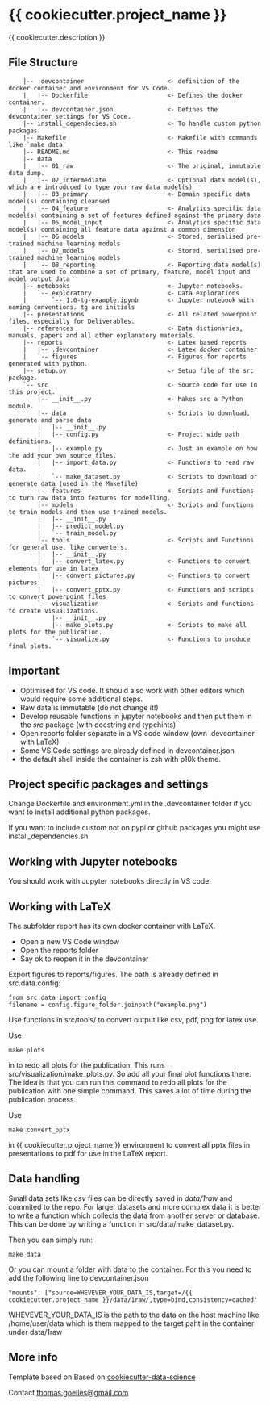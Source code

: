 # {{ cookiecutter.project_name }}

{{ cookiecutter.description }}


## File Structure


```
    |-- .devcontainer                       <- definition of the docker container and environment for VS Code.
    |   |-- Dockerfile                      <- Defines the docker container.
    |   |-- devcontainer.json               <- Defines the devcontainer settings for VS Code.
    |-- install_dependecies.sh              <- To handle custom python packages
    |-- Makefile                            <- Makefile with commands like `make data`
    |-- README.md                           <- This readme
    |-- data
    |   |-- 01_raw                          <- The original, immutable data dump.
    |   |-- 02_intermediate                 <- Optional data model(s), which are introduced to type your raw data model(s)
    |   |-- 03_primary                      <- Domain specific data model(s) containing cleansed
    |   |-- 04_feature                      <- Analytics specific data model(s) containing a set of features defined against the primary data
    |   |-- 05_model_input                  <- Analytics specific data model(s) containing all feature data against a common dimension
    |   |-- 06_models                       <- Stored, serialised pre-trained machine learning models
    |   |-- 07_models                       <- Stored, serialised pre-trained machine learning models
    |   `-- 08_reporting                    <- Reporting data model(s) that are used to combine a set of primary, feature, model input and model output data
    |-- notebooks                           <- Jupyter notebooks.
    |   `-- exploratory                     <- Data explorations
    |       `-- 1.0-tg-example.ipynb        <- Jupyter notebook with naming conventions. tg are initials
    |-- presentations                       <- All related powerpoint files, especially for Deliverables.
    |-- references                          <- Data dictionaries, manuals, papers and all other explanatory materials.
    |-- reports                             <- Latex based reports
    |   |-- .devcontainer                   <- Latex docker container
    |   `-- figures                         <- Figures for reports generated with python.
    |-- setup.py                            <- Setup file of the src package.
    `-- src                                 <- Source code for use in this project.
        |-- __init__.py                     <- Makes src a Python module.
        |-- data                            <- Scripts to download, generate and parse data
        |   |-- __init__.py
        |   |-- config.py                   <- Project wide path definitions.
        |   |-- example.py                  <- Just an example on how the add your own source files.
        |   |-- import_data.py              <- Functions to read raw data.
        |   `-- make_dataset.py             <- Scripts to download or generate data (used in the Makefile)
        |-- features                        <- Scripts and functions to turn raw data into features for modelling.
        |-- models                          <- Scripts and functions to train models and then use trained models.
        |   |-- __init__.py
        |   |-- predict_model.py
        |   `-- train_model.py
        |-- tools                           <- Scripts and Functions for general use, like converters.
        |   |-- __init__.py
        |   |-- convert_latex.py            <- Functions to convert elements for use in latex
        |   |-- convert_pictures.py         <- Functions to convert pictures
        |   |-- convert_pptx.py             <- Functions and scripts to convert powerpoint files
        `-- visualization                   <- Scripts and functions to create visualizations.
            |-- __init__.py
            |-- make_plots.py               <- Scripts to make all plots for the publication.
            `-- visualize.py                <- Functions to produce final plots.

```

## Important

* Optimised for VS code. It should also work with other editors which would require some additional steps.
* Raw data is immutable (do not change it!)
* Develop reusable functions in jupyter notebooks and then put them in the _src_ package (with docstring and typehints)
* Open reports folder separate in a VS code window (own .devcontainer with LaTeX)
* Some VS Code settings are already defined in devcontainer.json
* the default shell inside the container is zsh with p10k theme.

## Project specific packages and settings

Change Dockerfile and environment.yml in the .devcontainer folder if you want to install additional python packages.

If you want to include custom not on pypi or github packages you might use install_dependencies.sh

## Working with Jupyter notebooks

You should work with Jupyter notebooks directly in VS code.

## Working with LaTeX

The subfolder report has its own docker container with LaTeX.

* Open a new VS Code window
* Open the reports folder
* Say ok to reopen it in the devcontainer

Export figures to reports/figures. The path is already defined in src.data.config:

```
from src.data import config
filename = config.figure_folder.joinpath("example.png")
```

Use functions in src/tools/ to convert output like csv, pdf, png for latex use.

Use

```
make plots
```
in to redo all plots for the publication. This runs src/visualization/make_plots.py. So add all your final plot functions there.
The idea is that you can run this command to redo all plots for the publication with one simple command. This saves a lot of time during the publication process.


Use

```
make convert_pptx
```
in {{ cookiecutter.project_name }} environment to convert all pptx files in presentations to pdf for use in the LaTeX report.


## Data handling

Small data sets like _csv_ files can be directly saved in _data/1raw_ and commited to the repo.
For larger datasets and more complex data it is better to write a function which collects the data from another server or database.
This can be done by writing a function in  src/data/make_dataset.py.

Then you can simply run:
```
make data
```

Or you can mount a folder with data to the container. For this you need to add the following line to devcontainer.json

```
"mounts": ["source=WHEVEVER_YOUR_DATA_IS,target=/{{ cookiecutter.project_name }}/data/1raw/,type=bind,consistency=cached"
```

WHEVEVER_YOUR_DATA_IS is the path to the data on the host machine like /home/user/data which is them mapped to the target paht in the container under data/1raw



## More info

Template based on Based on [cookiecutter-data-science](http://drivendata.github.io/cookiecutter-data-science/)

Contact thomas.goelles@gmail.com